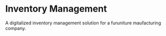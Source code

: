 # Inventory Management
A digitalized inventory management solution for a furuniture maufacturing company.
